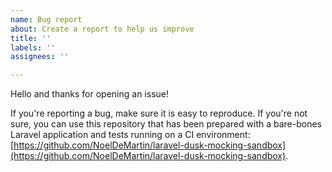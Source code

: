 ```yaml
---
name: Bug report
about: Create a report to help us improve
title: ''
labels: ''
assignees: ''

---
```


Hello and thanks for opening an issue!

If you're reporting a bug, make sure it is easy to reproduce. If you're not sure, you can use this repository that has been prepared with a bare-bones Laravel application and tests running on a CI environment: [https://github.com/NoelDeMartin/laravel-dusk-mocking-sandbox](https://github.com/NoelDeMartin/laravel-dusk-mocking-sandbox).
